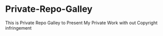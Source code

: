 # Private-Repo-Galley
This is Private Repo Galley to  Present My Private Work with out Copyright infringement
